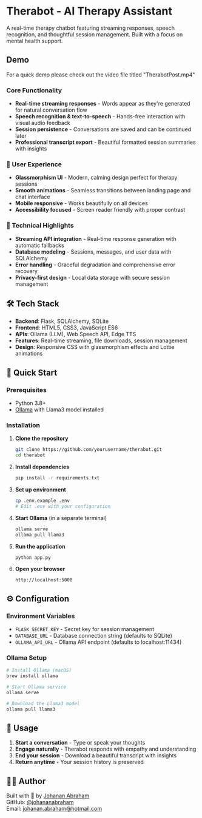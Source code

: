 # Therabot - AI Therapy Assistant

A real-time therapy chatbot featuring streaming responses, speech recognition, and thoughtful session management. Built with a focus on mental health support.

## Demo
For a quick demo please check out the video file titled "TherabotPost.mp4"

### Core Functionality
- **Real-time streaming responses** - Words appear as they're generated for natural conversation flow
- **Speech recognition & text-to-speech** - Hands-free interaction with visual audio feedback
- **Session persistence** - Conversations are saved and can be continued later
- **Professional transcript export** - Beautiful formatted session summaries with insights

### 🎨 User Experience
- **Glassmorphism UI** - Modern, calming design perfect for therapy sessions
- **Smooth animations** - Seamless transitions between landing page and chat interface
- **Mobile responsive** - Works beautifully on all devices
- **Accessibility focused** - Screen reader friendly with proper contrast

### 🔧 Technical Highlights
- **Streaming API integration** - Real-time response generation with automatic fallbacks
- **Database modeling** - Sessions, messages, and user data with SQLAlchemy
- **Error handling** - Graceful degradation and comprehensive error recovery
- **Privacy-first design** - Local data storage with secure session management

## 🛠️ Tech Stack

- **Backend**: Flask, SQLAlchemy, SQLite
- **Frontend**: HTML5, CSS3, JavaScript ES6
- **APIs**: Ollama (LLM), Web Speech API, Edge TTS
- **Features**: Real-time streaming, file downloads, session management
- **Design**: Responsive CSS with glassmorphism effects and Lottie animations

## 🚀 Quick Start

### Prerequisites
- Python 3.8+
- [Ollama](https://ollama.ai) with Llama3 model installed

### Installation

1. **Clone the repository**
   ```bash
   git clone https://github.com/yourusername/therabot.git
   cd therabot
   ```

2. **Install dependencies**
   ```bash
   pip install -r requirements.txt
   ```

3. **Set up environment**
   ```bash
   cp .env.example .env
   # Edit .env with your configuration
   ```

4. **Start Ollama** (in a separate terminal)
   ```bash
   ollama serve
   ollama pull llama3
   ```

5. **Run the application**
   ```bash
   python app.py
   ```

6. **Open your browser**
   ```
   http://localhost:5000
   ```

## ⚙️ Configuration

### Environment Variables
- `FLASK_SECRET_KEY` - Secret key for session management
- `DATABASE_URL` - Database connection string (defaults to SQLite)
- `OLLAMA_API_URL` - Ollama API endpoint (defaults to localhost:11434)

### Ollama Setup
```bash
# Install Ollama (macOS)
brew install ollama

# Start Ollama service
ollama serve

# Download the Llama3 model
ollama pull llama3
```

## 📱 Usage

1. **Start a conversation** - Type or speak your thoughts
2. **Engage naturally** - Therabot responds with empathy and understanding
3. **End your session** - Download a beautiful transcript with insights
4. **Return anytime** - Your session history is preserved

## 👨‍💻 Author

Built with 💙 by [Johanan Abraham](https://linkedin.com/in/johanangabraham)  
GitHub: [@johananabraham](https://github.com/johananabraham)  
Email: johanan.abraham@hotmail.com
